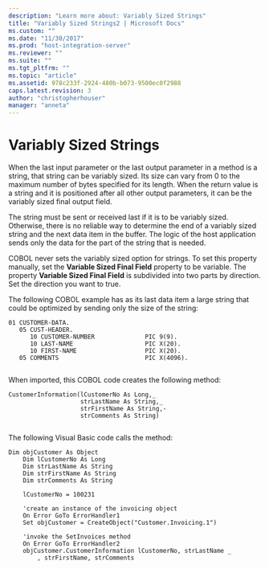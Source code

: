 ```yaml
---
description: "Learn more about: Variably Sized Strings"
title: "Variably Sized Strings2 | Microsoft Docs"
ms.custom: ""
ms.date: "11/30/2017"
ms.prod: "host-integration-server"
ms.reviewer: ""
ms.suite: ""
ms.tgt_pltfrm: ""
ms.topic: "article"
ms.assetid: 978c233f-2924-480b-b073-9500ec0f2988
caps.latest.revision: 3
author: "christopherhouser"
manager: "anneta"
---
```

# Variably Sized Strings
When the last input parameter or the last output parameter in a method is a string, that string can be variably sized. Its size can vary from 0 to the maximum number of bytes specified for its length. When the return value is a string and it is positioned after all other output parameters, it can be the variably sized final output field.  
  
 The string must be sent or received last if it is to be variably sized. Otherwise, there is no reliable way to determine the end of a variably sized string and the next data item in the buffer. The logic of the host application sends only the data for the part of the string that is needed.  
  
 COBOL never sets the variably sized option for strings. To set this property manually, set the **Variable Sized Final Field** property to be variable. The property **Variable Sized Final Field** is subdivided into two parts by direction. Set the direction you want to true.  
  
 The following COBOL example has as its last data item a large string that could be optimized by sending only the size of the string:  
  
```  
01 CUSTOMER-DATA.  
   05 CUST-HEADER.  
      10 CUSTOMER-NUMBER              PIC 9(9).  
      10 LAST-NAME                    PIC X(20).  
      10 FIRST-NAME                   PIC X(20).  
   05 COMMENTS                        PIC X(4096).  
  
```  
  
 When imported, this COBOL code creates the following method:  
  
```  
CustomerInformation(lCustomerNo As Long,_  
                    strLastName As String,_  
                    strFirstName As String,-  
                    strComments As String)  
  
```  
  
 The following Visual Basic code calls the method:  
  
```  
Dim objCustomer As Object  
    Dim lCustomerNo As Long  
    Dim strLastName As String  
    Dim strFirstName As String  
    Dim strComments As String  
  
    lCustomerNo = 100231  
  
    'create an instance of the invoicing object  
    On Error GoTo ErrorHandler1  
    Set objCustomer = CreateObject("Customer.Invoicing.1")  
  
    'invoke the SetInvoices method  
    On Error GoTo ErrorHandler2  
    objCustomer.CustomerInformation lCustomerNo, strLastName _  
        , strFirstName, strComments  
  
```
